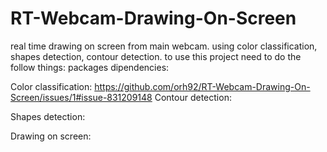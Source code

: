 # RT-Webcam-Drawing-On-Screen
real time drawing on screen from main webcam.
using color classification, shapes detection, contour detection.
to use this project need to do the follow things:
packages dipendencies:

Color classification:
https://github.com/orh92/RT-Webcam-Drawing-On-Screen/issues/1#issue-831209148
Contour detection:

Shapes detection:

Drawing on screen:
